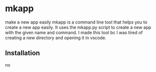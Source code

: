 # mkapp

make a new app easily
mkapp is a command line tool that helps you to create a new app easily. It uses the mkapp.py script to create a new app with the given name and command.
I made this tool bc I was tired of creating a new directory and opening it in vscode.

## Installation

no
